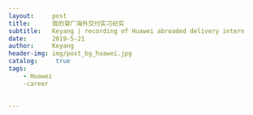 ```yaml
---
layout:     post
title:      我的菊厂海外交付实习纪实
subtitle:   Keyang | recording of Huawei abroaded delivery intern  
date:       2019-5-21
author:     Keyang
header-img: img/post_bg_huawei.jpg
catalog: 	 true
tags:
    - Huawei
    -career
    
    
---
```

